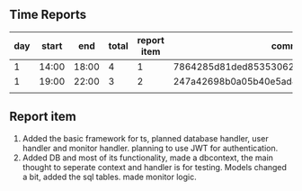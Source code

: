 ## Time Reports

| day  | start  | end  | total  | report item | commit |
|---|---|---|---|---|---|
| 1  | 14:00  |  18:00 | 4  | 1  | 7864285d81ded85353062a788db52182a649669d |
| 1  | 19:00  |  22:00 | 3  | 2 | 247a42698b0a05b40e5ad4eccc9029279cacf141 |
|   |   |   |   |   | |




## Report item

1. Added the basic framework for ts, planned database handler, user handler and monitor handler. planning to use JWT for authentication.
1. Added DB and most of its functionality, made a dbcontext, the main thought to seperate context and handler is for testing. Models changed a bit, added the sql tables. made monitor logic.
